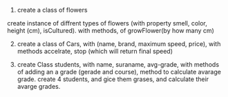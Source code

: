 1) create a class of flowers

create instance of diffrent types of flowers (with property smell, color, height (cm), isCultured). with methods, of growFlower(by how many cm)

2) create a class of Cars, with (name, brand, maximum speed, price), with methods accelrate, stop (which will return final speed)

3) create Class students, with name, suraname, avg-grade, with methods of adding an a grade (gerade and course), method to calculate avarage grade.
create 4 students, and gice them grases, and calculate their avarge grades.